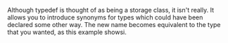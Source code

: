 Although typedef is thought of as being a storage class, it isn't really. It allows you to introduce synonyms for types which could have been declared some other way. The new name becomes equivalent to the type that you wanted, as this example showsi.
